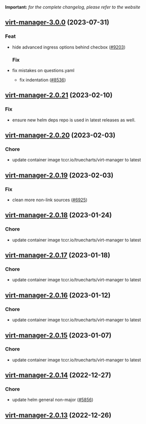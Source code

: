 **Important:**
*for the complete changelog, please refer to the website*










## [virt-manager-3.0.0](https://github.com/truecharts/charts/compare/virt-manager-2.0.21...virt-manager-3.0.0) (2023-07-31)

### Feat

- hide advanced ingress options behind checbox ([#9203](https://github.com/truecharts/charts/issues/9203))
  
  ### Fix

- fix mistakes on questions.yaml
  - fix indentation ([#8536](https://github.com/truecharts/charts/issues/8536))
  
  


## [virt-manager-2.0.21](https://github.com/truecharts/charts/compare/virt-manager-2.0.20...virt-manager-2.0.21) (2023-02-10)

### Fix

- ensure new helm deps repo is used in latest releases as well.
  
  


## [virt-manager-2.0.20](https://github.com/truecharts/charts/compare/virt-manager-2.0.19...virt-manager-2.0.20) (2023-02-03)

### Chore

- update container image tccr.io/truecharts/virt-manager to latest
  
  


## [virt-manager-2.0.19](https://github.com/truecharts/charts/compare/virt-manager-2.0.18...virt-manager-2.0.19) (2023-02-03)

### Fix

-  clean more non-link sources ([#6925](https://github.com/truecharts/charts/issues/6925))
  
  


## [virt-manager-2.0.18](https://github.com/truecharts/charts/compare/virt-manager-2.0.17...virt-manager-2.0.18) (2023-01-24)

### Chore

- update container image tccr.io/truecharts/virt-manager to latest
  
  


## [virt-manager-2.0.17](https://github.com/truecharts/charts/compare/virt-manager-2.0.16...virt-manager-2.0.17) (2023-01-18)

### Chore

- update container image tccr.io/truecharts/virt-manager to latest
  
  


## [virt-manager-2.0.16](https://github.com/truecharts/charts/compare/virt-manager-2.0.15...virt-manager-2.0.16) (2023-01-12)

### Chore

- update container image tccr.io/truecharts/virt-manager to latest
  
  


## [virt-manager-2.0.15](https://github.com/truecharts/charts/compare/virt-manager-2.0.14...virt-manager-2.0.15) (2023-01-07)

### Chore

- update container image tccr.io/truecharts/virt-manager to latest
  
  


## [virt-manager-2.0.14](https://github.com/truecharts/charts/compare/virt-manager-2.0.13...virt-manager-2.0.14) (2022-12-27)

### Chore

- update helm general non-major ([#5856](https://github.com/truecharts/charts/issues/5856))
  
  


## [virt-manager-2.0.13](https://github.com/truecharts/charts/compare/virt-manager-2.0.12...virt-manager-2.0.13) (2022-12-26)
